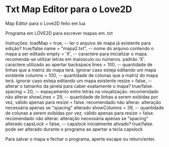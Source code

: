 # Txt Map Editor para o Love2D
Map Editor para o Love2D feito em lua

Programa em LÖVE2D para escrever mapas em .txt

Instruções:
    loadMap = true, -- ler o arquivo de mapa já existente para edição? true/false
    name = "mapa2.txt", -- nome do arquivo contendo o mapa a ser editado
    empty = 'X', -- caractere para inicializar o mapa. recomenda-se utilizar letras em maiúsculo ou números. padrão 'X'. caractere utilizado ao apertar backspace
    lines = 100, -- quantidade de linhas que a matriz do mapa terá. ignorar caso esteja editando um mapa existente
    columns = 100, -- quantidade de colunas que a matriz do mapa terá. ignorar caso esteja editando um mapa existente
    resize = false, -- alterar o tamanho da janela para caber exatamente o mapa? true/false.
    spacing = 20, -- espaçamento entre letras na visualização. recomendado não alterar
    showLines = 29, -- quantidade de linhas a serem exibidas por vez, válido apenas para resize = false. recomendado não alterar. alteração necessária apenas se "spacing" alterado
    showColumns = 39, -- quantidade de colunas a serem exibidas por vez, válido apenas para resize = false. recomendado não alterar. alteração necessária apenas se "spacing" alterado
    capsLock = false, -- capslock inicialmente ativado? true/false. pode ser alterado durante o programa ao apertar a tecla capslock

Para salvar o mapa e fechar o programa, aperte escape ou return/enter.
